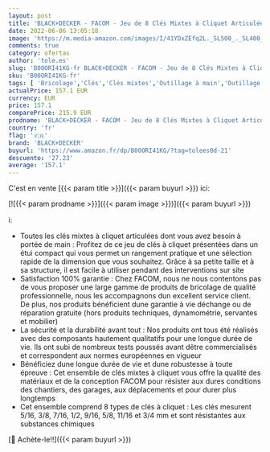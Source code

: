 ```yaml
---
layout: post
title: 'BLACK+DECKER - FACOM - Jeu de 8 Clés Mixtes à Cliquet Articulées dans Étui Compact - 467F.JPU8 - Rangement Pratique et Sélection Rapide de la Clé - Résistant aux Substances Chimiques - Matériau Durable de Qualité'
date: 2022-06-06 13:05:18
image: 'https://m.media-amazon.com/images/I/41YDxZEfq2L._SL500_._SL400_.jpg'
comments: true
category: ofertas
author: 'tole.es'
slug: 'B00ORI41KG-fr BLACK+DECKER - FACOM - Jeu de 8 Clés Mixtes à Cliquet...'
sku: 'B00ORI41KG-fr'
tags: [ 'Bricolage','Clés','Clés mixtes','Outillage à main','Outillage à main et électroportatif','black+decker','🇫🇷', ]
actualPrice: 157.1 EUR
currency: EUR
price: 157.1
comparePrice: 215.9 EUR
prodname: 'BLACK+DECKER - FACOM - Jeu de 8 Clés Mixtes à Cliquet Articulées dans Étui Compact - 467F.JPU8 - Rangement Pratique et Sélection Rapide de la Clé - Résistant aux Substances Chimiques - Matériau Durable de Qualité'
country: 'fr'
flag: '🇫🇷'
brand: 'BLACK+DECKER'
buyurl: 'https://www.amazon.fr/dp/B00ORI41KG/?tag=tolees0d-21'
descuento: '27.23'
average: '157.1'
---
```


C'est en vente [{{< param title >}}]({{< param buyurl >}}) ici:

[![{{< param prodname >}}]({{< param image >}})]({{< param buyurl >}})

ℹ️:

- Toutes les clés mixtes à cliquet articulées dont vous avez besoin à portée de main : Profitez de ce jeu de clés à cliquet présentées dans un étui compact qui vous permet un rangement pratique et une sélection rapide de la dimension que vous souhaitez. Grâce à sa petite taille et à sa structure, il est facile à utiliser pendant des interventions sur site
- Satisfaction 100% garantie : Chez FACOM, nous ne nous contentons pas de vous proposer une large gamme de produits de bricolage de qualité professionnelle, nous les accompagnons dun excellent service client. De plus, nos produits bénéficient dune garantie à vie déchange ou de réparation gratuite (hors produits techniques, dynamométrie, servantes et mobilier)
- La sécurité et la durabilité avant tout : Nos produits ont tous été réalisés avec des composants hautement qualitatifs pour une longue durée de vie. Ils ont subi de nombreux tests poussés avant dêtre commercialisés et correspondent aux normes européennes en vigueur
- Bénéficiez dune longue durée de vie et dune robustesse à toute épreuve : Cet ensemble de clés mixtes à cliquet vous offre la qualité des matériaux et de la conception FACOM pour résister aux dures conditions des chantiers, des garages, aux déplacements et pour durer plus longtemps
- Cet ensemble comprend 8 types de clés à cliquet : Les clés mesurent 5/16, 3/8, 7/16, 1/2, 9/16, 5/8, 11/16 et 3/4 mm et sont résistantes aux substances chimiques

[🛒 Achète-le!!]({{< param buyurl >}})
